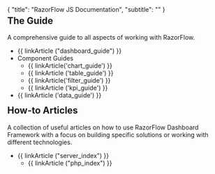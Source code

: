 <meta>
{
	"title": "RazorFlow JS Documentation",
	"subtitle": ""
}
</meta>
<div class="well">
  <div class='row'>
    <div class='col-xs-2' style="text-align:center">
      <span class="glyphicon glyphicon-book" style="font-size: 40px; margin-top:10px"></span>
    </div>
    <div class='col-xs-10'>
      <h2 style="margin-top:5px">The Guide</h2>
      <p>A comprehensive guide to all aspects of working with RazorFlow.</p>
      <p><ul>
        <li>{{ linkArticle ("dashboard_guide") }}</li>
        <li>Component Guides
          <ul>
            <li>{{ linkArticle('chart_guide') }}</li>
            <li>{{ linkArticle ('table_guide') }}</li>
            <li>{{ linkArticle('filter_guide') }} </li>
            <li>{{ linkArticle ('kpi_guide') }}</li>
          </ul>
        </li>
        <li>{{ linkArticle ('data_guide') }}</li>
      </ul></p>
    </div>
  </div>
</div>

<div class="well">
  <div class='row'>
    <div class='col-xs-2' style="text-align:center">
      <span class="glyphicon glyphicon-book" style="font-size: 40px; margin-top:10px"></span>
    </div>
    <div class='col-xs-10'>
      <h2 style="margin-top:5px">How-to Articles</h2>
      <p>A collection of useful articles on how to use RazorFlow Dashboard Framework with a focus on building specific solutions or working with different technologies.<p>
      <p><ul>
        <li>{{ linkArticle ("server_index") }}
        <ul>
        <li>{{ linkArticle ("php_index") }}</li>
        </ul>
        </li>
      </ul></p>
    </div>
  </div>
</div>